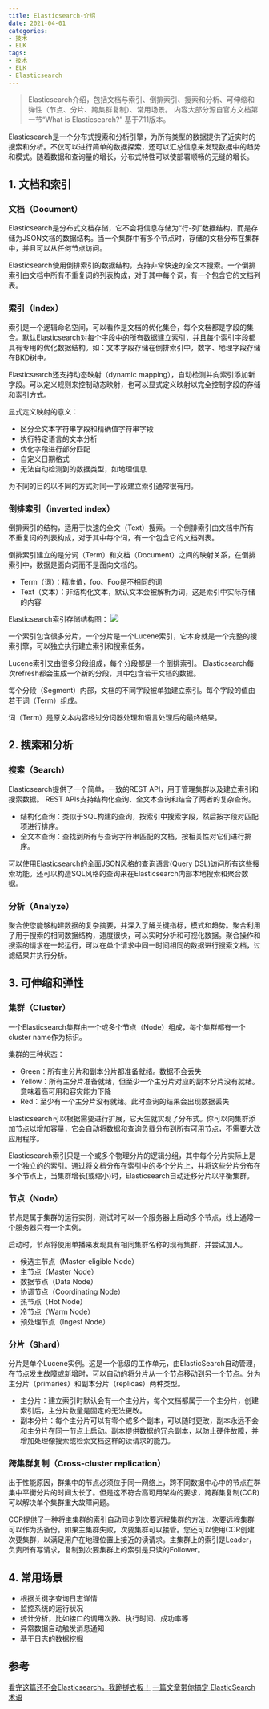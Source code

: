 ```yaml
---
title: Elasticsearch-介绍
date: 2021-04-01
categories:
- 技术
- ELK
tags:
- 技术
- ELK
- Elasticsearch
---
```


> Elasticsearch介绍，包括文档与索引、倒排索引、搜索和分析、可伸缩和弹性（节点、分片、跨集群复制）、常用场景。
 内容大部分源自官方文档第一节“What is Elasticsearch?”
 基于7.11版本。
<!-- more -->
Elasticsearch是一个分布式搜索和分析引擎，为所有类型的数据提供了近实时的搜索和分析。不仅可以进行简单的数据探索，还可以汇总信息来发现数据中的趋势和模式。随着数据和查询量的增长，分布式特性可以使部署顺畅的无缝的增长。

## 1. 文档和索引

### 文档（Document）
Elasticsearch是分布式文档存储，它不会将信息存储为“行-列”数据结构，而是存储为JSON文档的数据结构。当一个集群中有多个节点时，存储的文档分布在集群中，并且可以从任何节点访问。

Elasticsearch使用倒排索引的数据结构，支持非常快速的全文本搜索。一个倒排索引由文档中所有不重复词的列表构成，对于其中每个词，有一个包含它的文档列表。

### 索引（Index）
索引是一个逻辑命名空间，可以看作是文档的优化集合，每个文档都是字段的集合。默认Elasticsearch对每个字段中的所有数据建立索引，并且每个索引字段都具有专用的优化数据结构。如：文本字段存储在倒排索引中，数字、地理字段存储在BKD树中。

Elasticsearch还支持动态映射（dynamic mapping），自动检测并向索引添加新字段。可以定义规则来控制动态映射，也可以显式定义映射以完全控制字段的存储和索引方式。

显式定义映射的意义：
* 区分全文本字符串字段和精确值字符串字段
* 执行特定语言的文本分析
* 优化字段进行部分匹配
* 自定义日期格式
* 无法自动检测到的数据类型，如地理信息

为不同的目的以不同的方式对同一字段建立索引通常很有用。

### 倒排索引（inverted index）
倒排索引的结构，适用于快速的全文（Text）搜索。一个倒排索引由文档中所有不重复词的列表构成，对于其中每个词，有一个包含它的文档列表。

倒排索引建立的是分词（Term）和文档（Document）之间的映射关系，在倒排索引中，数据是面向词而不是面向文档的。

* Term（词）：精准值，foo、Foo是不相同的词
* Text（文本）：非结构化文本，默认文本会被解析为词，这是索引中实际存储的内容

Elasticsearch索引存储结构图：
![](https://gitee.com/lights8080/lights8080-oss/raw/master/uPic/hGcjkj.jpg)

一个索引包含很多分片，一个分片是一个Lucene索引，它本身就是一个完整的搜索引擎，可以独立执行建立索引和搜索任务。

Lucene索引又由很多分段组成，每个分段都是一个倒排索引。 Elasticsearch每次refresh都会生成一个新的分段，其中包含若干文档的数据。

每个分段（Segment）内部，文档的不同字段被单独建立索引。每个字段的值由若干词（Term）组成。

词（Term）是原文本内容经过分词器处理和语言处理后的最终结果。

## 2. 搜索和分析

### 搜索（Search）
Elasticsearch提供了一个简单，一致的REST API，用于管理集群以及建立索引和搜索数据。
REST APIs支持结构化查询、全文本查询和结合了两者的复杂查询。

* 结构化查询：类似于SQL构建的查询，按索引中搜索字段，然后按字段对匹配项进行排序。
* 全文本查询：查找到所有与查询字符串匹配的文档，按相关性对它们进行排序。

可以使用Elasticsearch的全面JSON风格的查询语言(Query DSL)访问所有这些搜索功能。还可以构造SQL风格的查询来在Elasticsearch内部本地搜索和聚合数据。

### 分析（Analyze）
聚合使您能够构建数据的复杂摘要，并深入了解关键指标，模式和趋势。聚合利用了用于搜索的相同数据结构，速度很快，可以实时分析和可视化数据。聚合操作和搜索的请求在一起运行，可以在单个请求中同一时间相同的数据进行搜索文档，过滤结果并执行分析。

## 3. 可伸缩和弹性

### 集群（Cluster）
一个Elasticsearch集群由一个或多个节点（Node）组成，每个集群都有一个cluster name作为标识。

集群的三种状态：
* Green：所有主分片和副本分片都准备就绪。数据不会丢失
* Yellow：所有主分片准备就绪，但至少一个主分片对应的副本分片没有就绪。意味着高可用和容灾能力下降
* Red：至少有一个主分片没有就绪。此时查询的结果会出现数据丢失

Elasticsearch可以根据需要进行扩展，它天生就实现了分布式。你可以向集群添加节点以增加容量，它会自动将数据和查询负载分布到所有可用节点，不需要大改应用程序。

Elasticsearch索引只是一个或多个物理分片的逻辑分组，其中每个分片实际上是一个独立的的索引。通过将文档分布在索引中的多个分片上，并将这些分片分布在多个节点上，当集群增长(或缩小)时，Elasticsearch自动迁移分片以平衡集群。

### 节点（Node）
节点是属于集群的运行实例，测试时可以一个服务器上启动多个节点，线上通常一个服务器只有一个实例。

启动时，节点将使用单播来发现具有相同集群名称的现有集群，并尝试加入。

* 候选主节点（Master-eligible Node）
* 主节点（Master Node）
* 数据节点（Data Node）
* 协调节点（Coordinating Node）
* 热节点（Hot Node）
* 冷节点（Warm Node）
* 预处理节点（Ingest Node）

### 分片（Shard）
分片是单个Lucene实例。这是一个低级的工作单元，由ElasticSearch自动管理，在节点发生故障或新增时，可以自动的将分片从一个节点移动到另一个节点。分为主分片（primaries）和副本分片（replicas）两种类型。

* 主分片：建立索引时默认会有一个主分片，每个文档都属于一个主分片，创建索引后，主分片数量是固定的无法更改。
* 副本分片：每个主分片可以有零个或多个副本，可以随时更改，副本永远不会和主分片在同一节点上启动。副本提供数据的冗余副本，以防止硬件故障，并增加处理像搜索或检索文档这样的读请求的能力。

### 跨集群复制（Cross-cluster replication）
出于性能原因，群集中的节点必须位于同一网络上，跨不同数据中心中的节点在群集中平衡分片的时间太长了。但是这不符合高可用架构的要求，跨群集复制(CCR)可以解决单个集群重大故障问题。

CCR提供了一种将主集群的索引自动同步到次要远程集群的方法，次要远程集群可以作为热备份。如果主集群失败，次要集群可以接管。您还可以使用CCR创建次要集群，以满足用户在地理位置上接近的读请求。主集群上的索引是Leader，负责所有写请求，复制到次要集群上的索引是只读的Follower。


## 4. 常用场景
* 根据关键字查询日志详情
* 监控系统的运行状况
* 统计分析，比如接口的调用次数、执行时间、成功率等
* 异常数据自动触发消息通知
* 基于日志的数据挖掘

## 参考

[看完这篇还不会Elasticsearch，我跪搓衣板！](https://mp.weixin.qq.com/s?__biz=MjM5ODI5Njc2MA==&mid=2655825578&idx=1&sn=ae7619297d4bd257577b73247ae4b171&chksm=bd74e37d8a036a6bb2b559133ed8bc52db5373014ef20f780a38eebff2d933083269c8b98e49&scene=0&xtrack=1&key=66db761f362a769de5d38c391cbd20283fe3c7b12ac6a8a999aad26d5735aa00e5e14411f621e08a10446705f4d8e18da363dd6c789ec747ade6ef53459d4d889e1510d524aaa711daed23614fb5af0f&ascene=0&uin=MzYyMjM3MDc1&devicetype=iMac+MacBookPro11%2C4+OSX+OSX+10.12.3+build(16D30)&version=12020810&nettype=WIFI&lang=zh_CN&fontScale=100&pass_ticket=FogHXXVrph9lnvlFILk0hR3sqAERHB6%2BvhNTuk8WAZb%2FnRr7vB8DqFN18ZWu3F0%2F)
[一篇文章带你搞定 ElasticSearch 术语](https://www.cnblogs.com/wupeixuan/p/12375031.html)